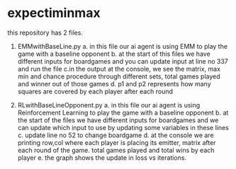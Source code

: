 # expectiminmax
this repository has 2 files.
1. EMMwithBaseLine.py
a. in this file our ai agent is using EMM to play the game with a baseline opponent 
b. at the start of this files we have different inputs for boardgames and you can update input at line no 337 and run the file
c.in the output at the console, we see the matrix, max min and chance procedure through different sets, total games played 
and winner out of those games
d. p1 and p2 represents how many squares are covered by each player after each round

2. RLwithBaseLineOpponent.py
a. in this file our ai agent is using Reinforcement Learning to play the game with a baseline opponent
b. at the start of the files we have different inputs for boardgames and we can update which input to use by updating some variables in these lines
c. update line no 52 to change boardgame
d. at the console we are printing row,col where each player is placing its emitter, matrix after each round of the game. total games played and total wins by 
each player
e. the graph shows the update in loss vs iterations. 


